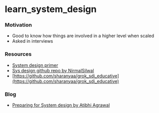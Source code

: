 # learn_system_design

### Motivation 
- Good to know how things are involved in a higher level when scaled
- Asked in interviews


### Resources 

- [System design primer](https://github.com/donnemartin/system-design-primer)
- [Sys design github repo by NirmalSilwal](https://github.com/NirmalSilwal/system-design-resources)
- [https://github.com/sharanyaa/grok_sdi_educative](https://github.com/sharanyaa/grok_sdi_educative)

### Blog

- [Preparing for System design by Atibhi Agrawal](https://code.likeagirl.io/how-to-prepare-for-your-next-system-design-interview-f877e5a3d52f)